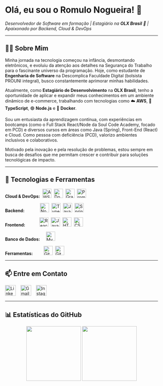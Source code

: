 # Olá, eu sou o Romulo Nogueira! 👋

<p align="left">
  <em>Desenvolvedor de Software em formação | Estagiário na <strong>OLX Brasil</strong> 🚀 | Apaixonado por Backend, Cloud & DevOps</em>
</p>

---

## 👨‍💻 Sobre Mim

<p align="left">
  Minha jornada na tecnologia começou na infância, desmontando eletrônicos, e evoluiu da atenção aos detalhes na Segurança do Trabalho para o fascinante universo da programação. Hoje, como estudante de <strong>Engenharia de Software</strong> na Descomplica Faculdade Digital (bolsista PROUNI integral), busco constantemente aprimorar minhas habilidades.
</p>
<p align="left">
  Atualmente, como <strong>Estagiário de Desenvolvimento</strong> na <strong>OLX Brasil</strong>, tenho a oportunidade de aplicar e expandir meus conhecimentos em um ambiente dinâmico de e-commerce, trabalhando com tecnologias como ☁️ <strong>AWS</strong>, 📜 <strong>TypeScript</strong>, 🟢 <strong>Node.js</strong> e 🐳 <strong>Docker</strong>.
</p>
<p align="left">
  Sou um entusiasta da aprendizagem contínua, com experiências em bootcamps (como o Full Stack React/Node da Soul Code Academy, focado em PCD) e diversos cursos em áreas como Java (Spring), Front-End (React) e Cloud. Como pessoa com deficiência (PCD), valorizo ambientes inclusivos e colaborativos.
</p>
<p align="left">
  Motivado pela inovação e pela resolução de problemas, estou sempre em busca de desafios que me permitam crescer e contribuir para soluções tecnológicas de impacto.
</p>

---

## 🚀 Tecnologias e Ferramentas

<p align="left">
  <strong>Cloud & DevOps:</strong> 
  <a href="https://aws.amazon.com" target="_blank"><img src="https://cdn.jsdelivr.net/gh/devicons/devicon/icons/amazonwebservices/amazonwebservices-original-wordmark.svg" height="30" alt="AWS logo"/></a> 
  <a href="https://www.docker.com/" target="_blank"><img src="https://cdn.jsdelivr.net/gh/devicons/devicon/icons/docker/docker-original-wordmark.svg" height="30" alt="Docker logo"/></a> 
  <a href="https://grafana.com" target="_blank"><img src="https://cdn.jsdelivr.net/gh/devicons/devicon/icons/grafana/grafana-original-wordmark.svg" height="30" alt="Grafana logo"/></a> 
  <a href="https://prometheus.io/" target="_blank"><img src="https://cdn.jsdelivr.net/gh/devicons/devicon/icons/prometheus/prometheus-original.svg" height="30" alt="Prometheus logo"/></a>
</p>
<p align="left">
  <strong>Backend:</strong>            
  <a href="https://nodejs.org" target="_blank"><img src="https://cdn.jsdelivr.net/gh/devicons/devicon/icons/nodejs/nodejs-original-wordmark.svg" height="30" alt="Node.js logo"/></a> 
  <a href="https://www.typescriptlang.org/" target="_blank"><img src="https://cdn.jsdelivr.net/gh/devicons/devicon/icons/typescript/typescript-original.svg" height="30" alt="TypeScript logo"/></a> 
  <a href="https://www.java.com" target="_blank"><img src="https://cdn.jsdelivr.net/gh/devicons/devicon/icons/java/java-original-wordmark.svg" height="30" alt="Java logo"/></a> 
  <a href="https://spring.io/" target="_blank"><img src="https://cdn.jsdelivr.net/gh/devicons/devicon/icons/spring/spring-original-wordmark.svg" height="30" alt="Spring logo"/></a> 
  <!-- Se C# for relevante, adicione: -->
  <!-- <a href="https://docs.microsoft.com/en-us/dotnet/csharp/" target="_blank"><img src="https://cdn.jsdelivr.net/gh/devicons/devicon/icons/csharp/csharp-original.svg" height="30" alt="C# logo"/></a>  -->
</p>
<p align="left">
  <strong>Frontend:</strong>           
  <a href="https://reactjs.org/" target="_blank"><img src="https://cdn.jsdelivr.net/gh/devicons/devicon/icons/react/react-original-wordmark.svg" height="30" alt="React logo"/></a> 
  <a href="https://developer.mozilla.org/en-US/docs/Web/JavaScript" target="_blank"><img src="https://cdn.jsdelivr.net/gh/devicons/devicon/icons/javascript/javascript-original.svg" height="30" alt="JavaScript logo"/></a> 
  <a href="https://developer.mozilla.org/en-US/docs/Web/HTML" target="_blank"><img src="https://cdn.jsdelivr.net/gh/devicons/devicon/icons/html5/html5-original-wordmark.svg" height="30" alt="HTML5 logo"/></a> 
  <a href="https://developer.mozilla.org/en-US/docs/Web/CSS" target="_blank"><img src="https://cdn.jsdelivr.net/gh/devicons/devicon/icons/css3/css3-original-wordmark.svg" height="30" alt="CSS3 logo"/></a>
</p>
 <p align="left">
  <strong>Banco de Dados:</strong>    
  <a href="https://www.mysql.com/" target="_blank"><img src="https://cdn.jsdelivr.net/gh/devicons/devicon/icons/mysql/mysql-original-wordmark.svg" height="30" alt="MySQL logo"/></a> 
  <!-- Adicione outros bancos se usar, ex: PostgreSQL -->
  <!-- <a href="https://www.postgresql.org" target="_blank"><img src="https://cdn.jsdelivr.net/gh/devicons/devicon/icons/postgresql/postgresql-original-wordmark.svg" height="30" alt="PostgreSQL logo"/></a>  -->
</p>
<p align="left">
  <strong>Ferramentas:</strong>        
  <a href="https://git-scm.com/" target="_blank"><img src="https://cdn.jsdelivr.net/gh/devicons/devicon/icons/git/git-original-wordmark.svg" height="30" alt="Git logo"/></a> 
  <a href="https://github.com/" target="_blank"><img src="https://cdn.jsdelivr.net/gh/devicons/devicon/icons/github/github-original.svg" height="30" alt="GitHub logo"/></a>
</p>

---

## 📫 Entre em Contato

<p align="left">
  <a href="https://www.linkedin.com/in/romulo-nogueira-605594185/" target="_blank" style="text-decoration:none;">
    <img src="https://img.shields.io/badge/LinkedIn-0077B5?style=for-the-badge&logo=linkedin&logoColor=white" height="35" alt="LinkedIn Badge"/>
  </a>  
  <a href="mailto:romulonogueira929@gmail.com" target="_blank" style="text-decoration:none;">
    <img src="https://img.shields.io/badge/Gmail-D14836?style=for-the-badge&logo=gmail&logoColor=white" height="35" alt="Gmail Badge"/>
  </a>  
  <!-- Mantenha o Instagram se for relevante para seu perfil profissional ou networking -->
  <a href="https://www.instagram.com/romulo_nogueira_84/" target="_blank" style="text-decoration:none;">
     <img src="https://img.shields.io/badge/Instagram-E4405F?style=for-the-badge&logo=instagram&logoColor=white" height="35" alt="Instagram Badge"/>
  </a>
</p>

---

## 📊 Estatísticas do GitHub

<!--- Substitua 'SEU_USERNAME_AQUI' pelo seu nome de usuário do GitHub -->
<p align="center">
  <img height="180em" src="https://github-readme-stats.vercel.app/api?username=RomuloNogueira84&show_icons=true&theme=dracula&include_all_commits=true&count_private=true&locale=pt-br"/>
  <img height="180em" src="https://github-readme-stats.vercel.app/api/top-langs/?username=RomuloNogueira84&layout=compact&langs_count=7&theme=dracula&locale=pt-br"/>
</p>

<!--
**Opcional: Adicione mais seções se desejar!**
- ## 🌱 Atualmente Aprendendo
- ## 🔭 Projetos em Destaque (Link para repositórios pinados)
- ## ✨ Curiosidades / Hobbies
-->

###
